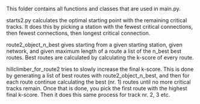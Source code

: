 This folder contains all functions and classes that are used in main.py.

starts2.py calculates the optimal starting point with the remaining critical
tracks. It does this by picking a station with the fewest critical connections,
then fewest connections, then longest critical connection.

route2_object_n_best gives starting from a given starting station, given network,
and given maximum length of a route a list of the n_best best routes. Best
routes are calculated by calculating the k-score of every route.

hillclimber_for_route2 tries to slowly increase the final k-score. This is
done by generating a list of best routes with route2_object_n_best, and then
for each route continue calculating the best (nr. 1) routes until no more
critical tracks remain. Once that is done, you pick the first route with the
highest final k-score. Then it does this same process for track nr. 2, 3 etc.
